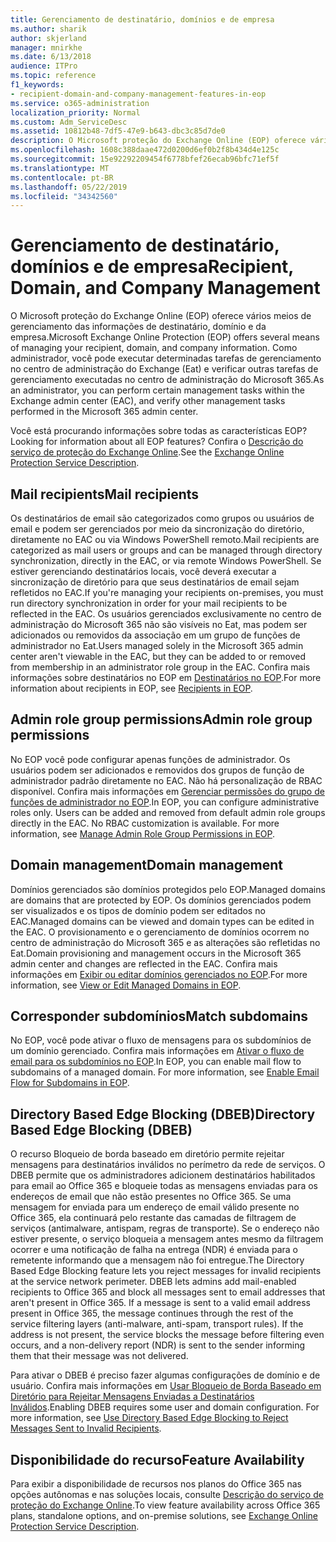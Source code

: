 ```yaml
---
title: Gerenciamento de destinatário, domínios e de empresa
ms.author: sharik
author: skjerland
manager: mnirkhe
ms.date: 6/13/2018
audience: ITPro
ms.topic: reference
f1_keywords:
- recipient-domain-and-company-management-features-in-eop
ms.service: o365-administration
localization_priority: Normal
ms.custom: Adm_ServiceDesc
ms.assetid: 10812b48-7df5-47e9-b643-dbc3c85d7de0
description: O Microsoft proteção do Exchange Online (EOP) oferece vários meios de gerenciamento das informações de destinatário, domínio e da empresa. Como administrador, você pode executar determinadas tarefas de gerenciamento no centro de administração do Exchange (Eat) e verificar outras tarefas de gerenciamento executadas no centro de administração do Microsoft 365.
ms.openlocfilehash: 1608c388daae472d0200d6ef0b2f8b434d4e125c
ms.sourcegitcommit: 15e92292209454f6778bfef26ecab96bfc71ef5f
ms.translationtype: MT
ms.contentlocale: pt-BR
ms.lasthandoff: 05/22/2019
ms.locfileid: "34342560"
---
```

# <a name="recipient-domain-and-company-management"></a><span data-ttu-id="3c934-104">Gerenciamento de destinatário, domínios e de empresa</span><span class="sxs-lookup"><span data-stu-id="3c934-104">Recipient, Domain, and Company Management</span></span>

<span data-ttu-id="3c934-105">O Microsoft proteção do Exchange Online (EOP) oferece vários meios de gerenciamento das informações de destinatário, domínio e da empresa.</span><span class="sxs-lookup"><span data-stu-id="3c934-105">Microsoft Exchange Online Protection (EOP) offers several means of managing your recipient, domain, and company information.</span></span> <span data-ttu-id="3c934-106">Como administrador, você pode executar determinadas tarefas de gerenciamento no centro de administração do Exchange (Eat) e verificar outras tarefas de gerenciamento executadas no centro de administração do Microsoft 365.</span><span class="sxs-lookup"><span data-stu-id="3c934-106">As an administrator, you can perform certain management tasks within the Exchange admin center (EAC), and verify other management tasks performed in the Microsoft 365 admin center.</span></span>
  
<span data-ttu-id="3c934-107">Você está procurando informações sobre todas as características EOP?</span><span class="sxs-lookup"><span data-stu-id="3c934-107">Looking for information about all EOP features?</span></span> <span data-ttu-id="3c934-108">Confira o [Descrição do serviço de proteção do Exchange Online](exchange-online-protection-service-description.md).</span><span class="sxs-lookup"><span data-stu-id="3c934-108">See the [Exchange Online Protection Service Description](exchange-online-protection-service-description.md).</span></span>
  
## <a name="mail-recipients"></a><span data-ttu-id="3c934-109">Mail recipients</span><span class="sxs-lookup"><span data-stu-id="3c934-109">Mail recipients</span></span>
<span data-ttu-id="3c934-110"><a name="BKMK_mailrecipients"> </a></span><span class="sxs-lookup"><span data-stu-id="3c934-110"></span></span>

<span data-ttu-id="3c934-111">Os destinatários de email são categorizados como grupos ou usuários de email e podem ser gerenciados por meio da sincronização do diretório, diretamente no EAC ou via Windows PowerShell remoto.</span><span class="sxs-lookup"><span data-stu-id="3c934-111">Mail recipients are categorized as mail users or groups and can be managed through directory synchronization, directly in the EAC, or via remote Windows PowerShell.</span></span> <span data-ttu-id="3c934-112">Se estiver gerenciando destinatários locais, você deverá executar a sincronização de diretório para que seus destinatários de email sejam refletidos no EAC.</span><span class="sxs-lookup"><span data-stu-id="3c934-112">If you're managing your recipients on-premises, you must run directory synchronization in order for your mail recipients to be reflected in the EAC.</span></span> <span data-ttu-id="3c934-113">Os usuários gerenciados exclusivamente no centro de administração do Microsoft 365 não são visíveis no Eat, mas podem ser adicionados ou removidos da associação em um grupo de funções de administrador no Eat.</span><span class="sxs-lookup"><span data-stu-id="3c934-113">Users managed solely in the Microsoft 365 admin center aren't viewable in the EAC, but they can be added to or removed from membership in an administrator role group in the EAC.</span></span> <span data-ttu-id="3c934-114">Confira mais informações sobre destinatários no EOP em [Destinatários no EOP](https://go.microsoft.com/fwlink/p/?LinkId=280011).</span><span class="sxs-lookup"><span data-stu-id="3c934-114">For more information about recipients in EOP, see [Recipients in EOP](https://go.microsoft.com/fwlink/p/?LinkId=280011).</span></span>
  
## <a name="admin-role-group-permissions"></a><span data-ttu-id="3c934-115">Admin role group permissions</span><span class="sxs-lookup"><span data-stu-id="3c934-115">Admin role group permissions</span></span>
<span data-ttu-id="3c934-116"><a name="BKMK_adminrolegrouppermissions"> </a></span><span class="sxs-lookup"><span data-stu-id="3c934-116"></span></span>

<span data-ttu-id="3c934-p105">No EOP você pode configurar apenas funções de administrador. Os usuários podem ser adicionados e removidos dos grupos de função de administrador padrão diretamente no EAC. Não há personalização de RBAC disponível. Confira mais informações em [Gerenciar permissões do grupo de funções de administrador no EOP](https://go.microsoft.com/fwlink/p/?LinkId=282238).</span><span class="sxs-lookup"><span data-stu-id="3c934-p105">In EOP, you can configure administrative roles only. Users can be added and removed from default admin role groups directly in the EAC. No RBAC customization is available. For more information, see [Manage Admin Role Group Permissions in EOP](https://go.microsoft.com/fwlink/p/?LinkId=282238).</span></span>
  
## <a name="domain-management"></a><span data-ttu-id="3c934-121">Domain management</span><span class="sxs-lookup"><span data-stu-id="3c934-121">Domain management</span></span>
<span data-ttu-id="3c934-122"><a name="BKMK_domainmanagement"> </a></span><span class="sxs-lookup"><span data-stu-id="3c934-122"></span></span>

<span data-ttu-id="3c934-123">Domínios gerenciados são domínios protegidos pelo EOP.</span><span class="sxs-lookup"><span data-stu-id="3c934-123">Managed domains are domains that are protected by EOP.</span></span> <span data-ttu-id="3c934-124">Os domínios gerenciados podem ser visualizados e os tipos de domínio podem ser editados no EAC.</span><span class="sxs-lookup"><span data-stu-id="3c934-124">Managed domains can be viewed and domain types can be edited in the EAC.</span></span> <span data-ttu-id="3c934-125">O provisionamento e o gerenciamento de domínios ocorrem no centro de administração do Microsoft 365 e as alterações são refletidas no Eat.</span><span class="sxs-lookup"><span data-stu-id="3c934-125">Domain provisioning and management occurs in the Microsoft 365 admin center and changes are reflected in the EAC.</span></span> <span data-ttu-id="3c934-126">Confira mais informações em [Exibir ou editar domínios gerenciados no EOP](https://go.microsoft.com/fwlink/p/?LinkId=282239).</span><span class="sxs-lookup"><span data-stu-id="3c934-126">For more information, see [View or Edit Managed Domains in EOP](https://go.microsoft.com/fwlink/p/?LinkId=282239).</span></span>
  
## <a name="match-subdomains"></a><span data-ttu-id="3c934-127">Corresponder subdomínios</span><span class="sxs-lookup"><span data-stu-id="3c934-127">Match subdomains</span></span>
<span data-ttu-id="3c934-128"><a name="BKMK_EOP_Match_Subdomains"> </a></span><span class="sxs-lookup"><span data-stu-id="3c934-128"></span></span>

<span data-ttu-id="3c934-p107">No EOP, você pode ativar o fluxo de mensagens para os subdomínios de um domínio gerenciado. Confira mais informações em [Ativar o fluxo de email para os subdomínios no EOP](https://go.microsoft.com/fwlink/p/?LinkId=397213).</span><span class="sxs-lookup"><span data-stu-id="3c934-p107">In EOP, you can enable mail flow to subdomains of a managed domain. For more information, see [Enable Email Flow for Subdomains in EOP](https://go.microsoft.com/fwlink/p/?LinkId=397213).</span></span> 
  
## <a name="directory-based-edge-blocking-dbeb"></a><span data-ttu-id="3c934-131">Directory Based Edge Blocking (DBEB)</span><span class="sxs-lookup"><span data-stu-id="3c934-131">Directory Based Edge Blocking (DBEB)</span></span>
<span data-ttu-id="3c934-132"><a name="BKMK_DBEB"> </a></span><span class="sxs-lookup"><span data-stu-id="3c934-132"></span></span>

<span data-ttu-id="3c934-p108">O recurso Bloqueio de borda baseado em diretório permite rejeitar mensagens para destinatários inválidos no perímetro da rede de serviços. O DBEB permite que os administradores adicionem destinatários habilitados para email ao Office 365 e bloqueie todas as mensagens enviadas para os endereços de email que não estão presentes no Office 365. Se uma mensagem for enviada para um endereço de email válido presente no Office 365, ela continuará pelo restante das camadas de filtragem de serviços (antimalware, antispam, regras de transporte). Se o endereço não estiver presente, o serviço bloqueia a mensagem antes mesmo da filtragem ocorrer e uma notificação de falha na entrega (NDR) é enviada para o remetente informando que a mensagem não foi entregue.</span><span class="sxs-lookup"><span data-stu-id="3c934-p108">The Directory Based Edge Blocking feature lets you reject messages for invalid recipients at the service network perimeter. DBEB lets admins add mail-enabled recipients to Office 365 and block all messages sent to email addresses that aren't present in Office 365. If a message is sent to a valid email address present in Office 365, the message continues through the rest of the service filtering layers (anti-malware, anti-spam, transport rules). If the address is not present, the service blocks the message before filtering even occurs, and a non-delivery report (NDR) is sent to the sender informing them that their message was not delivered.</span></span> 
  
<span data-ttu-id="3c934-p109">Para ativar o DBEB é preciso fazer algumas configurações de domínio e de usuário. Confira mais informações em [Usar Bloqueio de Borda Baseado em Diretório para Rejeitar Mensagens Enviadas a Destinatários Inválidos](https://go.microsoft.com/fwlink/p/?LinkId=390676).</span><span class="sxs-lookup"><span data-stu-id="3c934-p109">Enabling DBEB requires some user and domain configuration. For more information, see [Use Directory Based Edge Blocking to Reject Messages Sent to Invalid Recipients](https://go.microsoft.com/fwlink/p/?LinkId=390676).</span></span>
  
## <a name="feature-availability"></a><span data-ttu-id="3c934-139">Disponibilidade do recurso</span><span class="sxs-lookup"><span data-stu-id="3c934-139">Feature Availability</span></span>
<span data-ttu-id="3c934-140"><a name="BKMK_DBEB"> </a></span><span class="sxs-lookup"><span data-stu-id="3c934-140"></span></span>

<span data-ttu-id="3c934-141">Para exibir a disponibilidade de recursos nos planos do Office 365 nas opções autônomas e nas soluções locais, consulte [Descrição do serviço de proteção do Exchange Online](exchange-online-protection-service-description.md).</span><span class="sxs-lookup"><span data-stu-id="3c934-141">To view feature availability across Office 365 plans, standalone options, and on-premise solutions, see [Exchange Online Protection Service Description](exchange-online-protection-service-description.md).</span></span>
  

